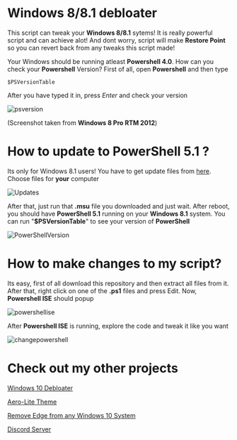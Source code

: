# Windows 8/8.1 debloater

This script can tweak your **Windows 8/8.1** sytems! It is really powerful script and can achieve alot! And dont worry, script will make **Restore Point** so you can revert back from any tweaks this script made!


Your Windows should be running atleast **Powershell 4.0**. How can you check your **Powershell** Version? First of all, open **Powershell** and then type
```
$PSVersionTable
```
After you have typed it in, press *Enter* and check your version

![psversion](https://user-images.githubusercontent.com/78772453/132985162-12f1ae89-90d8-4350-aefd-ba3de6eba1af.PNG)

(Screenshot taken from **Windows 8 Pro RTM 2012**)

# How to update to PowerShell 5.1 ?

Its only for Windows 8.1 users! You have to get update files from [here](https://aka.ms/wmf5download). Choose files for **your** computer

![Updates](https://user-images.githubusercontent.com/78772453/133895386-34bf4898-9ffc-470b-b1dc-faa8d01b5917.PNG)

After that, just run that **.msu** file you downloaded and just wait. After reboot, you should have **PowerShell 5.1** running on your **Windows 8.1** system. You can run "**$PSVersionTable**" to see your version of **PowerShell**

![PowerShellVersion](https://user-images.githubusercontent.com/78772453/133895546-51b61799-d40b-49f5-a03f-61e6624b1865.PNG)




# How to make changes to my script?

Its easy, first of all download this repository and then extract all files from it. After that, right click on one of the **.ps1** files and press Edit. Now, **Powershell ISE** should popup

![powershellise](https://user-images.githubusercontent.com/78772453/132984898-470e378e-02ef-42a9-81d0-79de2088fa4e.PNG)

After **Powershell ISE** is running, explore the code and tweak it like you want

![changepowershell](https://user-images.githubusercontent.com/78772453/132984954-9d9ff591-ac6e-4d84-b43a-07f0ffcd64cb.PNG)


# Check out my other projects
[Windows 10 Debloater](https://github.com/teeotsa/windows-10-debloat)

[Aero-Lite Theme](https://github.com/teeotsa/aero-lite)

[Remove Edge from any Windows 10 System](https://github.com/teeotsa/deinstall-edge)

[Discord Server](https://www.discord.gg/eA23Nc8TAT)
